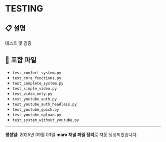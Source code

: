 # TESTING

## 📋 설명

테스트 및 검증

## 📁 포함 파일

- `test_comfort_system.py`
- `test_core_functions.py`
- `test_complete_system.py`
- `test_simple_video.py`
- `test_video_only.py`
- `test_youtube_auth.py`
- `test_youtube_auth_headless.py`
- `test_youtube_quick.py`
- `test_youtube_upload.py`
- `test_system_without_youtube.py`

---
**생성일**: 2025년 09월 03일
**maro 채널 파일 정리**로 자동 생성되었습니다.
